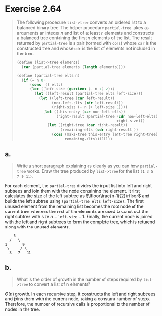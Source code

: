 # Exercise 2.64

> The following procedure `list->tree` converts an ordered list to a balanced bi­nary tree. The helper procedure `partial-tree` takes as arguments an integer $n$ and list of at least $n$ elements and constructs a balanced tree containing the first $n$ elements of the list. The result returned by `partial-tree` is a pair (formed with `cons`) whose `car` is the constructed tree and whose `cdr` is the list of elements not included in the tree.
>
> ```scheme
> (define (list->tree elements)
>   (car (partial-tree elements (length elements))))
> ```
>
> ```scheme
> (define (partial-tree elts n)
>   (if (= n 0)
>       (cons '() elts)
>       (let ((left-size (quotient (- n 1) 2)))
>         (let ((left-result (partial-tree elts left-size)))
>           (let ((left-tree (car left-result))
>                 (non-left-elts (cdr left-result))
>                 (right-size (- n (+ left-size 1))))
>             (let ((this-entry (car non-left-elts))
>                   (right-result (partial-tree (cdr non-left-elts)
>                                               right-size)))
>               (let ((right-tree (car right-result))
>                     (remaining-elts (cdr right-result)))
>                 (cons (make-tree this-entry left-tree right-tree)
>                       remaining-elts))))))))
> ```

## a.

> Write a short paragraph explaining as clearly as you can how `partial-tree` works. Draw the tree produced by `list->tree` for the list `(1 3 5 7 9 11)`.

For each element, the `partial-tree` divides the input list into left and right subtrees and join them with the node containing the element. It first calculates the size of the left subtree as $\lfloor\frac{n-1}{2}\rfloor$ and builds the left subtree using `(partial-tree elts left-size)`. The first unused element from the remaining list becomes the root node of the current tree, whereas the rest of the elements are used to construct the right subtree with size $n-\texttt{left-size}-1$. Finally, the current node is joined with the left and right subtrees to form the complete tree, which is returend along with the unused elements.

```
    5
  /   \
1       9
 \     / \
  3   7   11
```

## b.

> What is the order of growth in the number of steps required by `list->tree` to convert a list of n elements?

$\Theta(n)$ growth. In each recursive step, it constructs the left and right subtrees and joins them with the current node, taking a constant number of steps. Therefore, the number of recursive calls is proportional to the number of nodes in the tree.
